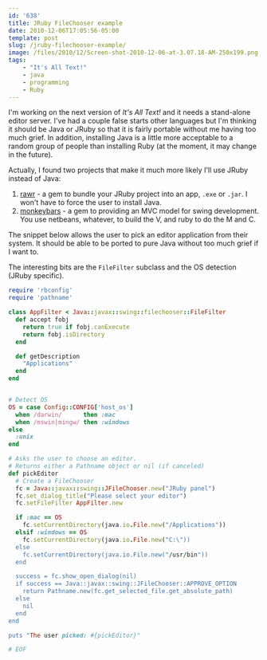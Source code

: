 ```yaml
---
id: '638'
title: JRuby FileChooser example
date: 2010-12-06T17:05:56-05:00
template: post
slug: /jruby-filechooser-example/
image: /files/2010/12/Screen-shot-2010-12-06-at-3.07.18-AM-250x199.png
tags:
    - "It's All Text!"
    - java
    - programming
    - Ruby
---
```


I'm working on the next version of _It's All Text!_ and it needs a stand-alone
editor server. I've had a couple false starts other languages but I'm thinking
it should be Java or JRuby so that it is fairly portable without me having too
much grief. In addition, installing Java is a little more acceptable to a
random group of people than installing Ruby (at the moment, it may change in
the future).

<!-- more -->

Actually, I found two projects that make it much more likely I'll use JRuby
instead of Java:

1.  [rawr](http://rawr.rubyforge.org/) - a gem to bundle your JRuby project
    into an app, `.exe` or `.jar`. I won't have to force the user to install
    Java.
2.  [monkeybars](http://monkeybars.rubyforge.org/) - a gem to providing an MVC
    model for swing development. You use netbeans, whatever, to build the V,
    and ruby to do the M and C.

The snippet below allows the user to pick an editor application from their
system. It should be able to be ported to pure Java without too much grief if
I want to.

The interesting bits are the `FileFilter` subclass and the OS detection (JRuby
specific).

```ruby
require 'rbconfig'
require 'pathname'

class AppFilter < Java::javax::swing::filechooser::FileFilter
  def accept fobj
    return true if fobj.canExecute
    return fobj.isDirectory
  end

  def getDescription
    "Applications"
  end
end


# Detect OS
OS = case Config::CONFIG['host_os']
  when /darwin/      then :mac
  when /mswin|mingw/ then :windows
else
  :unix
end

# Asks the user to choose an editor.
# Returns either a Pathname object or nil (if canceled)
def pickEditor
  # Create a FileChooser
  fc = Java::javax::swing::JFileChooser.new("JRuby panel")
  fc.set_dialog_title("Please select your editor")
  fc.setFileFilter AppFilter.new

  if :mac == OS
    fc.setCurrentDirectory(java.io.File.new("/Applications"))
  elsif :windows == OS
    fc.setCurrentDirectory(java.io.File.new("C:\"))
  else
    fc.setCurrentDirectory(java.io.File.new("/usr/bin"))
  end

  success = fc.show_open_dialog(nil)
  if success == Java::javax::swing::JFileChooser::APPROVE_OPTION
    return Pathname.new(fc.get_selected_file.get_absolute_path)
  else
    nil
  end
end

puts "The user picked: #{pickEditor}"

# EOF
```
